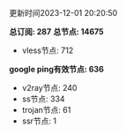 更新时间2023-12-01 20:20:50

**总订阅: 287**
**总节点: 14675**
- vless节点: 712

**google ping有效节点: 636**
- v2ray节点: 240
- ss节点: 334
- trojan节点: 61
- ssr节点: 1
